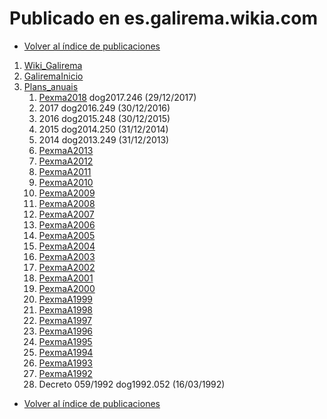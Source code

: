 # Publicado en es.galirema.wikia.com

* [Volver al índice de publicaciones](IndicePublicacion.md)

1. [Wiki_Galirema](http://es.galirema.wikia.com/wiki/Wiki_Galirema)
1. [GaliremaInicio](http://es.galirema.wikia.com/wiki/GaliremaInicio)
1. [Plans_anuais](http://es.galirema.wikia.com/wiki/Plans_anuais)
	1. [Pexma2018](http://es.galirema.wikia.com/wiki/PexmaA2018) dog2017.246 (29/12/2017)
	1. 2017 dog2016.249 (30/12/2016)
	1. 2016 dog2015.248 (30/12/2015)
	1. 2015 dog2014.250 (31/12/2014)
	1. 2014 dog2013.249 (31/12/2013)
	1. [PexmaA2013](http://es.galirema.wikia.com/wiki/PexmaA2013)
	1. [PexmaA2012](http://es.galirema.wikia.com/wiki/PexmaA2012)
	1. [PexmaA2011](http://es.galirema.wikia.com/wiki/PexmaA2011)
	1. [PexmaA2010](http://es.galirema.wikia.com/wiki/PexmaA2010)
	1. [PexmaA2009](http://es.galirema.wikia.com/wiki/PexmaA2009)
	1. [PexmaA2008](http://es.galirema.wikia.com/wiki/PexmaA2008)
	1. [PexmaA2007](http://es.galirema.wikia.com/wiki/PexmaA2007)
	1. [PexmaA2006](http://es.galirema.wikia.com/wiki/PexmaA2006)
	1. [PexmaA2005](http://es.galirema.wikia.com/wiki/PexmaA2005)
	1. [PexmaA2004](http://es.galirema.wikia.com/wiki/PexmaA2004)
	1. [PexmaA2003](http://es.galirema.wikia.com/wiki/PexmaA2003)
	1. [PexmaA2002](http://es.galirema.wikia.com/wiki/PexmaA2002)
	1. [PexmaA2001](http://es.galirema.wikia.com/wiki/PexmaA2001)
	1. [PexmaA2000](http://es.galirema.wikia.com/wiki/PexmaA2000)
	1. [PexmaA1999](http://es.galirema.wikia.com/wiki/PexmaA1999)
	1. [PexmaA1998](http://es.galirema.wikia.com/wiki/PexmaA1998)
	1. [PexmaA1997](http://es.galirema.wikia.com/wiki/PexmaA1997)
	1. [PexmaA1996](http://es.galirema.wikia.com/wiki/PexmaA1996)
	1. [PexmaA1995](http://es.galirema.wikia.com/wiki/PexmaA1995)
	1. [PexmaA1994](http://es.galirema.wikia.com/wiki/PexmaA1994)
	1. [PexmaA1993](http://es.galirema.wikia.com/wiki/PexmaA1993)
	1. [PexmaA1992](http://es.galirema.wikia.com/wiki/PexmaA1992)
	1. Decreto 059/1992 dog1992.052 (16/03/1992)


* [Volver al índice de publicaciones](IndicePublicacion.md)

